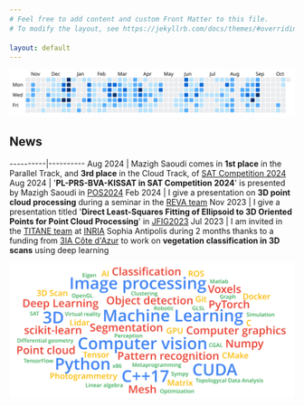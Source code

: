 ```yaml
---
# Feel free to add content and custom Front Matter to this file.
# To modify the layout, see https://jekyllrb.com/docs/themes/#overriding-theme-defaults

layout: default
--- 
```


<a href="https://github.com/ThibaultLejemble" target="_blank"><img src="img/github.svg" alt="github.com/ThibaultLejemble"></a>

## News

----------|----------
Aug&nbsp;2024 | Mazigh Saoudi comes in __1st place__ in the Parallel Track, and __3rd place__ in the Cloud Track, of [SAT Competition 2024](https://satcompetition.github.io/2024)
Aug&nbsp;2024 | '__PL-PRS-BVA-KISSAT in SAT Competition 2024__' is presented by Mazigh Saoudi in [POS2024](http://www.pragmaticsofssat.org/2024)
Feb&nbsp;2024 | I give a presentation on __3D point cloud processing__ during a seminar in the [REVA team](https://www.irit.fr/en/departement/dep-hpc-simulation-optimization/reva-team/)
Nov&nbsp;2023 | I give a presentation titled '__Direct Least-Squares Fitting of Ellipsoid to 3D Oriented Points for Point Cloud Processing__' in [JFIG2023](https://jfig2023.lirmm.fr/)
Jul&nbsp;2023 | I am invited in the [TITANE team](https://team.inria.fr/titane/team) at [INRIA](https://www.inria.fr) Sophia Antipolis during 2 months thanks to a funding from [3IA Côte d'Azur](https://3ia.univ-cotedazur.eu) to work on __vegetation classification in 3D scans__ using deep learning

<img src="img/keywords.svg" alt="keywords">